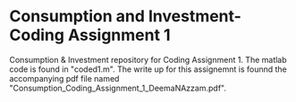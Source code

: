 # Consumption and Investment- Coding Assignment 1

Consumption &amp; Investment repository for Coding Assignment 1. The matlab code is found in "coded1.m". The write up for this assignemnt is founnd the accompanying pdf file named "Consumption_Coding_Assignment_1_DeemaNAzzam.pdf".

